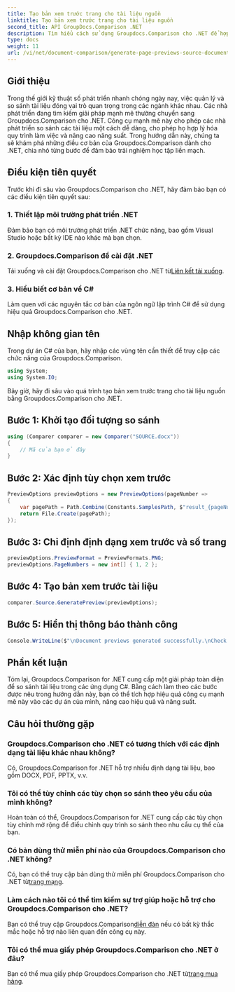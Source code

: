 ```yaml
---
title: Tạo bản xem trước trang cho tài liệu nguồn
linktitle: Tạo bản xem trước trang cho tài liệu nguồn
second_title: API GroupDocs.Comparison .NET
description: Tìm hiểu cách sử dụng Groupdocs.Comparison cho .NET để hợp lý hóa các quy trình so sánh tài liệu trong các dự án C# của bạn một cách hiệu quả.
type: docs
weight: 11
url: /vi/net/document-comparison/generate-page-previews-source-document/
---
```

## Giới thiệu
Trong thế giới kỹ thuật số phát triển nhanh chóng ngày nay, việc quản lý và so sánh tài liệu đóng vai trò quan trọng trong các ngành khác nhau. Các nhà phát triển đang tìm kiếm giải pháp mạnh mẽ thường chuyển sang Groupdocs.Comparison cho .NET. Công cụ mạnh mẽ này cho phép các nhà phát triển so sánh các tài liệu một cách dễ dàng, cho phép họ hợp lý hóa quy trình làm việc và nâng cao năng suất. Trong hướng dẫn này, chúng ta sẽ khám phá những điều cơ bản của Groupdocs.Comparison dành cho .NET, chia nhỏ từng bước để đảm bảo trải nghiệm học tập liền mạch.
## Điều kiện tiên quyết
Trước khi đi sâu vào Groupdocs.Comparison cho .NET, hãy đảm bảo bạn có các điều kiện tiên quyết sau:
### 1. Thiết lập môi trường phát triển .NET
Đảm bảo bạn có môi trường phát triển .NET chức năng, bao gồm Visual Studio hoặc bất kỳ IDE nào khác mà bạn chọn.
### 2. Groupdocs.Comparison để cài đặt .NET
 Tải xuống và cài đặt Groupdocs.Comparison cho .NET từ[Liên kết tải xuống](https://releases.groupdocs.com/comparison/net/).
### 3. Hiểu biết cơ bản về C#
Làm quen với các nguyên tắc cơ bản của ngôn ngữ lập trình C# để sử dụng hiệu quả Groupdocs.Comparison cho .NET.

## Nhập không gian tên
Trong dự án C# của bạn, hãy nhập các vùng tên cần thiết để truy cập các chức năng của Groupdocs.Comparison.

```csharp
using System;
using System.IO;
```

Bây giờ, hãy đi sâu vào quá trình tạo bản xem trước trang cho tài liệu nguồn bằng Groupdocs.Comparison cho .NET.
## Bước 1: Khởi tạo đối tượng so sánh
```csharp
using (Comparer comparer = new Comparer("SOURCE.docx"))
{
    // Mã của bạn ở đây
}
```
## Bước 2: Xác định tùy chọn xem trước
```csharp
PreviewOptions previewOptions = new PreviewOptions(pageNumber =>
{
    var pagePath = Path.Combine(Constants.SamplesPath, $"result_{pageNumber}.png");
    return File.Create(pagePath);
});
```
## Bước 3: Chỉ định định dạng xem trước và số trang
```csharp
previewOptions.PreviewFormat = PreviewFormats.PNG;
previewOptions.PageNumbers = new int[] { 1, 2 };
```
## Bước 4: Tạo bản xem trước tài liệu
```csharp
comparer.Source.GeneratePreview(previewOptions);
```
## Bước 5: Hiển thị thông báo thành công
```csharp
Console.WriteLine($"\nDocument previews generated successfully.\nCheck output in {Directory.GetCurrentDirectory()}.");
```

## Phần kết luận
Tóm lại, Groupdocs.Comparison for .NET cung cấp một giải pháp toàn diện để so sánh tài liệu trong các ứng dụng C#. Bằng cách làm theo các bước được nêu trong hướng dẫn này, bạn có thể tích hợp hiệu quả công cụ mạnh mẽ này vào các dự án của mình, nâng cao hiệu quả và năng suất.
## Câu hỏi thường gặp
### Groupdocs.Comparison cho .NET có tương thích với các định dạng tài liệu khác nhau không?
Có, Groupdocs.Comparison for .NET hỗ trợ nhiều định dạng tài liệu, bao gồm DOCX, PDF, PPTX, v.v.
### Tôi có thể tùy chỉnh các tùy chọn so sánh theo yêu cầu của mình không?
Hoàn toàn có thể, Groupdocs.Comparison for .NET cung cấp các tùy chọn tùy chỉnh mở rộng để điều chỉnh quy trình so sánh theo nhu cầu cụ thể của bạn.
### Có bản dùng thử miễn phí nào của Groupdocs.Comparison cho .NET không?
 Có, bạn có thể truy cập bản dùng thử miễn phí Groupdocs.Comparison cho .NET từ[trang mạng](https://releases.groupdocs.com/).
### Làm cách nào tôi có thể tìm kiếm sự trợ giúp hoặc hỗ trợ cho Groupdocs.Comparison cho .NET?
 Bạn có thể truy cập Groupdocs.Comparison[diễn đàn](https://forum.groupdocs.com/c/comparison/12) nếu có bất kỳ thắc mắc hoặc hỗ trợ nào liên quan đến công cụ này.
### Tôi có thể mua giấy phép Groupdocs.Comparison cho .NET ở đâu?
 Bạn có thể mua giấy phép Groupdocs.Comparison cho .NET từ[trang mua hàng](https://purchase.groupdocs.com/buy).